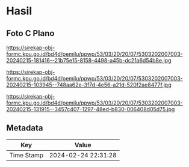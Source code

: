 # Hasil

## Foto C Plano

https://sirekap-obj-formc.kpu.go.id/bd4d/pemilu/ppwp/53/03/20/20/07/5303202007003-20240215-181416--21b75e15-8158-4498-a45b-dc21a6d54b8e.jpg

https://sirekap-obj-formc.kpu.go.id/bd4d/pemilu/ppwp/53/03/20/20/07/5303202007003-20240215-103945--748aa62e-3f7d-4e56-a21d-520f2ae8477f.jpg

https://sirekap-obj-formc.kpu.go.id/bd4d/pemilu/ppwp/53/03/20/20/07/5303202007003-20240215-131915--3457c407-1297-48ed-b830-006408d05d75.jpg


## Metadata

| Key        | Value               |
| ---------- | ------------------- |
| Time Stamp | 2024-02-24 22:31:28 |



